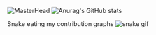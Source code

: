 ![MasterHead]()
![Anurag's GitHub stats](https://github-readme-stats.vercel.app/api?username=atilgannnn&show_icons=true&theme=radical)

Snake eating my contribution graphs
![snake gif](https://github.com/atilgannnn/atilgannnn/blob/output/github-contribution-grid-snake.gif)


